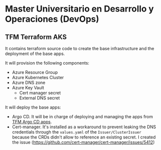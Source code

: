 # Master Universitario en Desarrollo y Operaciones (DevOps)

## TFM Terraform AKS

It contains terraform source code to create the base infrastructure and the deployment of the base apps.

It will provision the following components:
- Azure Resource Group
- Azure Kubernetes Cluster
- Azure DNS zone
- Azure Key Vault
    - Cert manager secret
    - External DNS secret

It will deploy the base apps:
- Argo CD. It will be in charge of deploying and managing the apps from [TFM Argo CD apps](https://github.com/JRuedas/tfm-terraform-k8s).
- Cert-manager. It's installed as a workaround to prevent leaking the DNS credentials through the `values.yaml` of the `Issuer/ClusterIssuer` because the CRDs didn't allow to reference an existing secret. I created the issue (https://github.com/cert-manager/cert-manager/issues/5412)